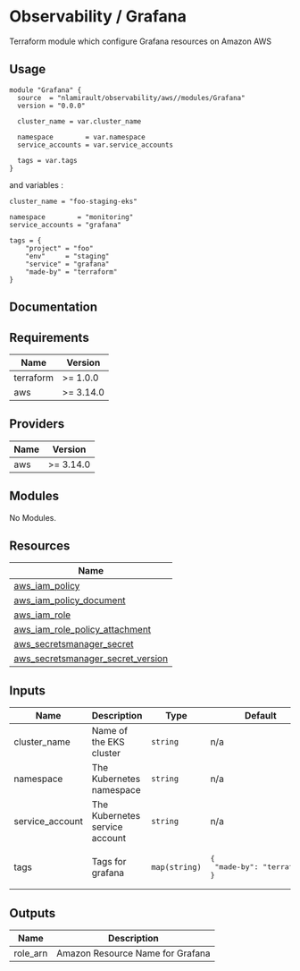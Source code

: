 # Observability / Grafana

Terraform module which configure Grafana resources on Amazon AWS

## Usage

```hcl
module "Grafana" {
  source  = "nlamirault/observability/aws//modules/Grafana"
  version = "0.0.0"

  cluster_name = var.cluster_name

  namespace        = var.namespace
  service_accounts = var.service_accounts

  tags = var.tags
}
```

and variables :

```hcl
cluster_name = "foo-staging-eks"

namespace        = "monitoring"
service_accounts = "grafana"

tags = {
    "project" = "foo"
    "env"     = "staging"
    "service" = "grafana"
    "made-by" = "terraform"
}
```

## Documentation

<!-- BEGINNING OF PRE-COMMIT-TERRAFORM DOCS HOOK -->
## Requirements

| Name | Version |
|------|---------|
| terraform | >= 1.0.0 |
| aws | >= 3.14.0 |

## Providers

| Name | Version |
|------|---------|
| aws | >= 3.14.0 |

## Modules

No Modules.

## Resources

| Name |
|------|
| [aws_iam_policy](https://registry.terraform.io/providers/hashicorp/aws/3.14.0/docs/resources/iam_policy) |
| [aws_iam_policy_document](https://registry.terraform.io/providers/hashicorp/aws/3.14.0/docs/data-sources/iam_policy_document) |
| [aws_iam_role](https://registry.terraform.io/providers/hashicorp/aws/3.14.0/docs/resources/iam_role) |
| [aws_iam_role_policy_attachment](https://registry.terraform.io/providers/hashicorp/aws/3.14.0/docs/resources/iam_role_policy_attachment) |
| [aws_secretsmanager_secret](https://registry.terraform.io/providers/hashicorp/aws/3.14.0/docs/data-sources/secretsmanager_secret) |
| [aws_secretsmanager_secret_version](https://registry.terraform.io/providers/hashicorp/aws/3.14.0/docs/data-sources/secretsmanager_secret_version) |

## Inputs

| Name | Description | Type | Default | Required |
|------|-------------|------|---------|:--------:|
| cluster\_name | Name of the EKS cluster | `string` | n/a | yes |
| namespace | The Kubernetes namespace | `string` | n/a | yes |
| service\_account | The Kubernetes service account | `string` | n/a | yes |
| tags | Tags for grafana | `map(string)` | <pre>{<br>  "made-by": "terraform"<br>}</pre> | no |

## Outputs

| Name | Description |
|------|-------------|
| role\_arn | Amazon Resource Name for Grafana |
<!-- END OF PRE-COMMIT-TERRAFORM DOCS HOOK -->
